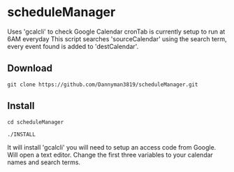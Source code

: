 # scheduleManager
Uses 'gcalcli' to check Google Calendar cronTab is currently setup to run at 6AM everyday
This script searches 'sourceCalendar' using the search term, every event found is added to 'destCalendar'.


## Download
```git clone https://github.com/Dannyman3819/scheduleManager.git```

## Install
```cd scheduleManager```

```./INSTALL```

It will install 'gcalcli' you will need to setup an access code from Google.
Will open a text editor. Change the first three variables to your calendar names and search terms.

